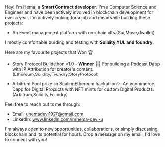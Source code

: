 Hey! I'm Hema, a **Smart Contract developer**. I'm a Computer Science and Engineer and have been actively involved in blockchain development for over a year.
I'm actively looking for a job and meanwhile building these projects:

- An Event management platform with on-chain nfts.(Sui,Move,dwallet)


I mostly comfortable building and testing with **Solidity,YUL and foundry**. 


Here are my favourite projects that Won 🏆 
- Story Protocol Buildathon v1.0 -  **Winner** 🥇🙌
  For building a Podcast Dapp with IP Attribution for creator's content.(Ethereum,Solidity,Foundry,StoryProtocol)
  
- Arbitrum Pool prize on ScalingEthereum hackathon✨.
  An ecommerce Dapp for Digital Products with NFT mints for custom Digital Products.(Arbitrum,Solidity,Foundry)


Feel free to reach out to me through:
- Email: uhemadevi1927@gmail.com
- LinkedIn: www.linkedin.com/in/hema-devi-u
  
I'm always open to new opportunities, collaborations, or simply discussing blockchain and its potential for hours. Drop a message on my email, I'd love to connect with you!
